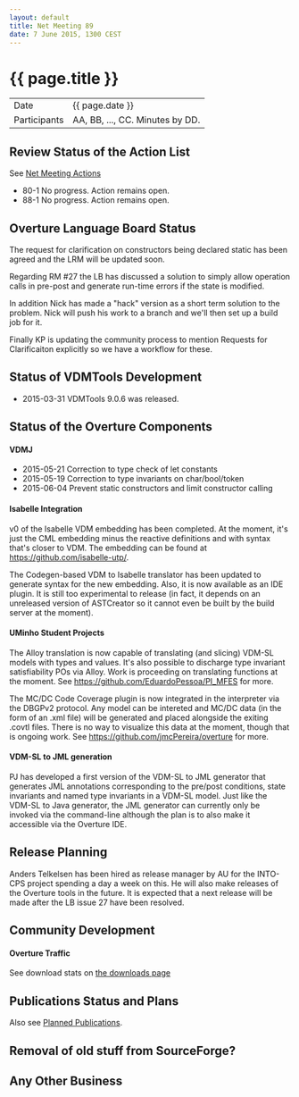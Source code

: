 ```yaml
---
layout: default
title: Net Meeting 89
date: 7 June 2015, 1300 CEST
---
```


<script src="http://code.jquery.com/jquery-1.11.1.min.js">
</script>
<script src="/javascripts/edit.js"></script>
<script>setEditButonNm();</script>

# {{ page.title }}

|||
|---|---|
| Date | {{ page.date }} |
| Participants | AA, BB, ..., CC.  Minutes by DD. |


## Review Status of the Action List

See [Net Meeting Actions](https://github.com/overturetool/overturetool.github.io/issues?q=is%3Aopen+is%3Aissue+label%3A%22action+net-meeting%22)

* 80-1 No progress. Action remains open.
* 88-1 No progress. Action remains open.

## Overture Language Board Status

The request for clarification on constructors being declared static has been agreed and the LRM will be updated soon.

Regarding RM #27 the LB has discussed a solution to simply allow operation calls in pre-post and generate run-time errors if the state is modified.

In addition Nick has made a "hack" version as a short term solution to the problem. Nick will push his work to a branch and we'll then set up a build job for it.

Finally KP is updating the community process to mention Requests for Clarificaiton explicitly so we have a workflow for these.

## Status of VDMTools Development

* 2015-03-31 VDMTools 9.0.6 was released.

##  Status of the Overture Components
#### VDMJ

* 2015-05-21 Correction to type check of let constants
* 2015-05-19 Correction to type invariants on char/bool/token
* 2015-06-04 Prevent static constructors and limit constructor calling

#### Isabelle Integration 

v0 of the Isabelle VDM embedding has been completed. At the moment, it's just the CML embedding minus the reactive definitions and with syntax that's closer to VDM. The embedding can be found at https://github.com/isabelle-utp/.

The Codegen-based VDM to Isabelle translator has been updated to generate syntax for the new embedding. Also, it is now available as an IDE plugin. It is still too experimental to release (in fact, it depends on an unreleased version of ASTCreator so it cannot even be built by the build server at the moment).

#### UMinho Student Projects

The Alloy translation is now capable of translating (and slicing) VDM-SL models with types and values. It's also possible to discharge type invariant satisfiability POs via Alloy. Work is proceeding on translating functions at the moment. See https://github.com/EduardoPessoa/PI_MFES for more.

The MC/DC Code Coverage plugin is now integrated in the interpreter via the DBGPv2 protocol. Any model can be intereted and MC/DC data (in the form of an .xml file) will be generated and placed alongside the exiting .covtl files. There is no way to visualize this data at the moment, though that is ongoing work. See https://github.com/jmcPereira/overture for more.

#### VDM-SL to JML generation

PJ has developed a first version of the VDM-SL to JML generator that generates JML annotations corresponding to the pre/post conditions, state invariants and named type invariants in a VDM-SL model. Just like the VDM-SL to Java generator, the JML generator can currently only be invoked via the command-line although the plan is to also make it accessible via the Overture IDE.

##  Release Planning

Anders Telkelsen has been hired as release manager by AU for the INTO-CPS project spending a day a week on this. He will also make releases of the Overture tools in the future. It is expected that a next release will be made after the LB issue 27 have been resolved.

##  Community Development

#### Overture Traffic

See download stats on [the downloads page](http://overturetool.org/download/)

##  Publications Status and Plans

Also see [Planned Publications](http://overturetool.org/publications/PlannedPublications.html).

## Removal of old stuff from SourceForge?


##  Any Other Business

<div id="edit_page_div"></div>

